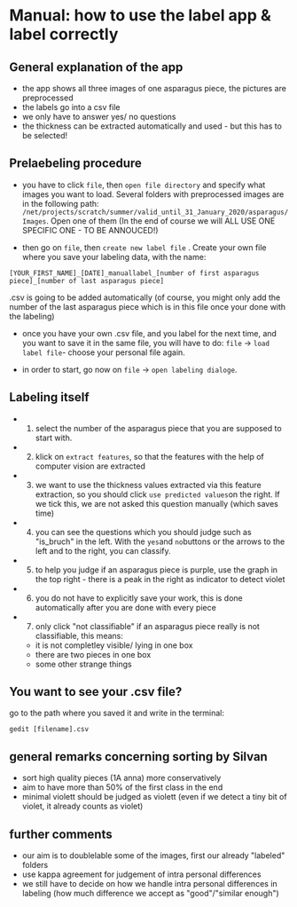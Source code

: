 # Manual: how to use the label app & label correctly

## General explanation of the app
- the app shows all three images of one asparagus piece, the pictures are preprocessed
- the labels go into a csv file
- we only have to answer yes/ no questions
- the thickness can be extracted automatically and used - but this has to be selected!

## Prelaebeling procedure

- you have to click ```file```, then ```open file directory``` and specify what images you want to load. Several folders with preprocessed images are in the following path: ```/net/projects/scratch/summer/valid_until_31_January_2020/asparagus/Images```. Open one of them (In the end of course we will ALL USE ONE SPECIFIC ONE - TO BE ANNOUCED!)


- then go on ```file```, then ```create new label file``` . Create your own file where you save your labeling data, with the name:
```
[YOUR_FIRST_NAME]_[DATE]_manuallabel_[number of first asparagus piece]_[number of last asparagus piece]
```
.csv is going to be added automatically
(of course, you might only add the number of the last asparagus piece which is in this file once your done with the labeling)

- once you have your own .csv file, and you label for the next time, and you want to save it in the same file, you will have to do: ```file``` → ```load label file```- choose your personal file again.

- in order to start, go now on ```file``` → ```open labeling dialoge```.

## Labeling itself
- 1. select the number of the asparagus piece that you are supposed to start with.
- 2. klick on ```extract features```, so that the features with the help of computer vision are extracted
- 3. we want to use the thickness values extracted via this feature extraction, so you should click ```use predicted values```on the right. If we tick this, we are not asked this question manually (which saves time)
- 4. you can see the questions which you should judge such as "is_bruch" in the left. With the ```yes```and ```no```buttons or the arrows to the left and to the right, you can classify.
- 5. to help you judge if an asparagus piece is purple, use the graph in the top right - there is a peak in the right as indicator to detect violet
- 6. you do not have to explicitly save your work, this is done automatically after you are done with every piece
- 7. only click "not classifiable" if an asparagus piece really is not classifiable, this means:
    - it is not completley visible/ lying in one box
    - there are two pieces in one box
    - some other strange things


## You want to see your .csv file?
go to the path where you saved it and write in the terminal:
```
gedit [filename].csv

```

## general remarks concerning sorting by Silvan
- sort high quality pieces (1A anna) more conservatively
- aim to have more than 50% of the first class in the end
- minimal violett should be judged as violett (even if we detect a tiny bit of violet, it already counts as violet)

## further comments
- our aim is to doublelable some of the images, first our already "labeled" folders
- use kappa agreement for judgement of intra personal differences
- we still have to decide on how we handle intra personal differences in labeling (how much difference we accept as "good"/"similar enough")
